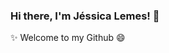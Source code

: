 ### Hi there, I'm Jéssica Lemes! 👋
✨ Welcome to my Github 😄
<!--
**jessica-lemes/jessica-lemes** is a ✨ _special_ ✨ repository because its `README.md` (this file) appears on your GitHub profile.

- 🇧🇷 Born in São Paulo, Brazil
- 🔭 I’m currently working on a Python project
- 🌱 I’m currently learning Web development
- 👯 I’m looking to collaborate on Python community
- 📫 How to reach me: www.linkedin.com/in/jéssica-moraes-lemes
- 😄 Fun fact: I'm a nurse
-->
